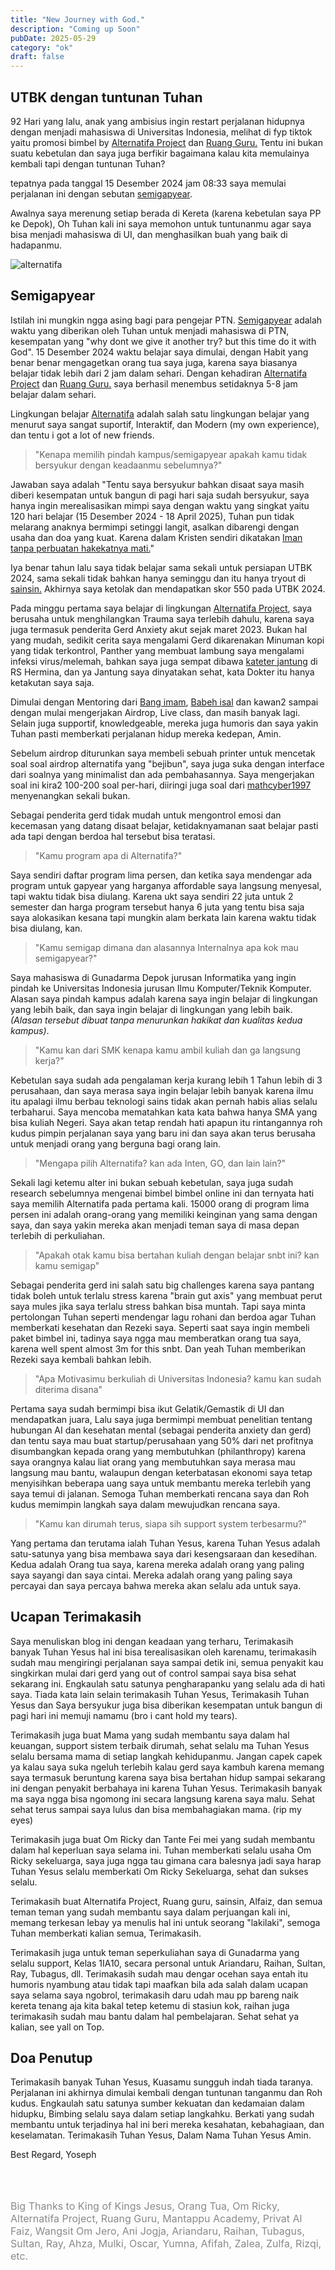 ```yaml
---
title: "New Journey with God."
description: "Coming up Soon"
pubDate: 2025-05-29
category: "ok"
draft: false
---
```


## UTBK dengan tuntunan Tuhan
92 Hari yang lalu, anak yang ambisius ingin restart perjalanan hidupnya dengan menjadi mahasiswa di Universitas Indonesia, melihat di fyp tiktok yaitu promosi bimbel by <a href="https://alternatifa.com/">Alternatifa Project</a> dan <a href="https://www.ruangguru.com/">Ruang Guru.</a> Tentu ini bukan suatu kebetulan dan saya juga berfikir bagaimana kalau kita memulainya kembali tapi dengan tuntunan Tuhan?

tepatnya pada tanggal 15 Desember 2024 jam 08:33 saya memulai perjalanan ini dengan sebutan <a href="https://www.google.com/search?q=semigapyear+adalah&oq=semigapyear+adalah&gs_lcrp=EgZjaHJvbWUqBwgAEAAYgAQyBwgAEAAYgAQyCAgBEAAYFhgeMggIAhAAGBYYHjIKCAMQABgKGBYYHjIKCAQQABgKGBYYHjIKCAUQABiABBiiBDIKCAYQABiABBiiBNIBCDIwMzRqMGo3qAIAsAIA&sourceid=chrome&ie=UTF-8">semigapyear</a>.

Awalnya saya merenung setiap berada di Kereta (karena kebetulan saya PP ke Depok), Oh Tuhan kali ini saya memohon untuk tuntunanmu agar saya bisa menjadi mahasiswa di UI, dan menghasilkan buah yang baik di hadapanmu.

![alternatifa](/GedungbaruFasilkom.jpg)

## Semigapyear
Istilah ini mungkin ngga asing bagi para pengejar PTN. <a href="https://www.google.com/search?q=semigapyear+adalah&oq=semigapyear+adalah&gs_lcrp=EgZjaHJvbWUqBwgAEAAYgAQyBwgAEAAYgAQyCAgBEAAYFhgeMggIAhAAGBYYHjIKCAMQABgKGBYYHjIKCAQQABgKGBYYHjIKCAUQABiABBiiBDIKCAYQABiABBiiBNIBCDIwMzRqMGo3qAIAsAIA&sourceid=chrome&ie=UTF-8">Semigapyear</a> adalah waktu yang diberikan oleh Tuhan untuk menjadi mahasiswa di PTN, kesempatan yang "why dont we give it another try? but this time do it with God". 15 Desember 2024 waktu belajar saya dimulai, dengan Habit yang benar benar mengagetkan orang tua saya juga, karena saya biasanya belajar tidak lebih dari 2 jam dalam sehari. Dengan kehadiran <a href="https://alternatifa.com/">Alternatifa Project</a> dan <a href="https://www.ruangguru.com/">Ruang Guru.</a> saya berhasil menembus setidaknya 5-8 jam belajar dalam sehari.

Lingkungan belajar <a href="https://alternatifa.com/">Alternatifa</a> adalah salah satu lingkungan belajar yang menurut saya sangat suportif, Interaktif, dan Modern (my own experience), dan tentu i got a lot of new friends.

> "Kenapa memilih pindah kampus/semigapyear apakah kamu tidak bersyukur dengan keadaanmu sebelumnya?"

Jawaban saya adalah "Tentu saya bersyukur bahkan disaat saya masih diberi kesempatan untuk bangun di pagi hari saja sudah bersyukur, saya hanya ingin merealisasikan mimpi saya dengan waktu yang singkat yaitu 120 hari belajar (15 Desember 2024 - 18 April 2025), Tuhan pun tidak melarang anaknya bermimpi setinggi langit, asalkan dibarengi dengan usaha dan doa yang kuat. Karena dalam Kristen sendiri dikatakan <a href="https://alkitab.sabda.org/verse.php?book=yak&chapter=2&verse=17">Iman tanpa perbuatan hakekatnya mati.</a>"

Iya benar tahun lalu saya tidak belajar sama sekali untuk persiapan UTBK 2024, sama sekali tidak bahkan hanya seminggu dan itu hanya tryout di <a href="https://www.sainsin.com/dashboard">sainsin.</a> Akhirnya saya ketolak dan mendapatkan skor 550 pada UTBK 2024. 

Pada minggu pertama saya belajar di lingkungan <a href="https://alternatifa.com/">Alternatifa Project</a>, saya berusaha untuk menghilangkan Trauma saya terlebih dahulu, karena saya juga termasuk penderita Gerd Anxiety akut sejak maret 2023. Bukan hal yang mudah, sedikit cerita saya mengalami Gerd dikarenakan Minuman kopi yang tidak terkontrol, Panther yang membuat lambung saya mengalami infeksi virus/melemah, bahkan saya juga sempat dibawa <a href="https://www.google.com/search?sca_esv=526b12f34a0891cb&sxsrf=AE3TifNhJyvVs4gZ235lvCNzyAP8fsTIhQ:1748313169095&q=kateterisasi+jantung&sa=X&ved=2ahUKEwjvvJmLzsKNAxVIxzgGHQ4dFC4Q7xYoAHoECAcQAQ&biw=1280&bih=632&dpr=1.5">kateter jantung</a> di RS Hermina, dan ya Jantung saya dinyatakan sehat, kata Dokter itu hanya ketakutan saya saja.

Dimulai dengan Mentoring dari <a href="https://www.instagram.com/imammlnnn/">Bang imam</a>, <a href="https://www.instagram.com/babehhhisal_/">Babeh isal</a> dan kawan2 sampai dengan mulai mengerjakan Airdrop, Live class, dan masih banyak lagi. Selain juga supportif, knowledgeable, mereka juga humoris dan saya yakin Tuhan pasti memberkati perjalanan hidup mereka kedepan, Amin.

Sebelum airdrop diturunkan saya membeli sebuah printer untuk mencetak soal soal airdrop alternatifa yang "bejibun", saya juga suka dengan interface dari soalnya yang minimalist dan ada pembahasannya. Saya mengerjakan soal ini kira2 100-200 soal per-hari, diiringi juga soal dari <a href="https://mathcyber1997.com/">mathcyber1997</a> menyenangkan sekali bukan.

Sebagai penderita gerd tidak mudah untuk mengontrol emosi dan kecemasan yang datang disaat belajar, ketidaknyamanan saat belajar pasti ada tapi dengan berdoa hal tersebut bisa teratasi.

> "Kamu program apa di Alternatifa?"

Saya sendiri daftar program lima persen, dan ketika saya mendengar ada program untuk gapyear yang harganya affordable saya langsung menyesal, tapi waktu tidak bisa diulang. Karena ukt saya sendiri 22 juta untuk 2 semester dan harga program tersebut hanya 6 juta yang tentu bisa saja saya alokasikan kesana tapi mungkin alam berkata lain karena waktu tidak bisa diulang, kan.

> "Kamu semigap dimana dan alasannya Internalnya apa kok mau semigapyear?"

Saya mahasiswa di Gunadarma Depok jurusan Informatika yang ingin pindah ke Universitas Indonesia jurusan Ilmu Komputer/Teknik Komputer. Alasan saya pindah kampus adalah karena saya ingin belajar di lingkungan yang lebih baik, dan saya ingin belajar di lingkungan yang lebih baik. _(Alasan tersebut dibuat tanpa menurunkan hakikat dan kualitas kedua kampus)_.

> "Kamu kan dari SMK kenapa kamu ambil kuliah dan ga langsung kerja?"

Kebetulan saya sudah ada pengalaman kerja kurang lebih 1 Tahun lebih di 3 perusahaan, dan saya merasa saya ingin belajar lebih banyak karena ilmu itu apalagi ilmu berbau teknologi sains tidak akan pernah habis alias selalu terbaharui. Saya mencoba mematahkan kata kata bahwa hanya SMA yang bisa kuliah Negeri. Saya akan tetap rendah hati apapun itu rintangannya roh kudus pimpin perjalanan saya yang baru ini dan saya akan terus berusaha untuk menjadi orang yang berguna bagi orang lain.

> "Mengapa pilih Alternatifa? kan ada Inten, GO, dan lain lain?"

Sekali lagi ketemu alter ini bukan sebuah kebetulan, saya juga sudah research sebelumnya mengenai bimbel bimbel online ini dan ternyata hati saya memilih Alternatifa pada pertama kali. 15000 orang di program lima persen ini adalah orang-orang yang memiliki keinginan yang sama dengan saya, dan saya yakin mereka akan menjadi teman saya di masa depan terlebih di perkuliahan.

> "Apakah otak kamu bisa bertahan kuliah dengan belajar snbt ini? kan kamu semigap"

Sebagai penderita gerd ini salah satu big challenges karena saya pantang tidak boleh untuk terlalu stress karena "brain gut axis" yang membuat perut saya mules jika saya terlalu stress bahkan bisa muntah. Tapi saya minta pertolongan Tuhan seperti mendengar lagu rohani dan berdoa agar Tuhan memberkati kesehatan dan Rezeki saya. Seperti saat saya ingin membeli paket bimbel ini, tadinya saya ngga mau memberatkan orang tua saya, karena well spent almost 3m for this snbt. Dan yeah Tuhan memberikan Rezeki saya kembali bahkan lebih.

> "Apa Motivasimu berkuliah di Universitas Indonesia? kamu kan sudah diterima disana"

Pertama saya sudah bermimpi bisa ikut Gelatik/Gemastik di UI dan mendapatkan juara, Lalu saya juga bermimpi membuat penelitian tentang hubungan AI dan kesehatan mental (sebagai penderita anxiety dan gerd) dan tentu saya mau buat startup/perusahaan yang 50% dari net profitnya disumbangkan kepada orang yang membutuhkan (philanthropy) karena saya orangnya kalau liat orang yang membutuhkan saya merasa mau langsung mau bantu, walaupun dengan keterbatasan ekonomi saya tetap menyisihkan beberapa uang saya untuk membantu mereka terlebih yang saya temui di jalanan. Semoga Tuhan memberkati rencana saya dan Roh kudus memimpin langkah saya dalam mewujudkan rencana saya.

> "Kamu kan dirumah terus, siapa sih support system terbesarmu?"

Yang pertama dan terutama ialah Tuhan Yesus, karena Tuhan Yesus adalah satu-satunya yang bisa membawa saya dari kesengsaraan dan kesedihan. Kedua adalah Orang tua saya, karena mereka adalah orang yang paling saya sayangi dan saya cintai. Mereka adalah orang yang paling saya percayai dan saya percaya bahwa mereka akan selalu ada untuk saya. 

## Ucapan Terimakasih

Saya menuliskan blog ini dengan keadaan yang terharu, Terimakasih banyak Tuhan Yesus hal ini bisa terealisasikan oleh karenamu, terimakasih sudah mau mengiringi perjalanan saya sampai detik ini, semua penyakit kau singkirkan mulai dari gerd yang out of control sampai saya bisa sehat sekarang ini. Engkaulah satu satunya pengharapanku yang selalu ada di hati saya. Tiada kata lain selain terimakasih Tuhan Yesus, Terimakasih Tuhan Yesus dan Saya bersyukur juga bisa diberikan kesempatan untuk bangun di pagi hari ini memuji namamu (bro i cant hold my tears). 

Terimakasih juga buat Mama yang sudah membantu saya dalam hal keuangan, support sistem terbaik dirumah, sehat selalu ma Tuhan Yesus selalu bersama mama di setiap langkah kehidupanmu. Jangan capek capek ya kalau saya suka ngeluh terlebih kalau gerd saya kambuh karena memang saya termasuk beruntung karena saya bisa bertahan hidup sampai sekarang ini dengan penyakit berbahaya ini karena Tuhan Yesus. Terimakasih banyak ma saya ngga bisa ngomong ini secara langsung karena saya malu. Sehat sehat terus sampai saya lulus dan bisa membahagiakan mama. (rip my eyes)

Terimakasih juga buat Om Ricky dan Tante Fei mei yang sudah membantu dalam hal keperluan saya selama ini. Tuhan memberkati selalu usaha Om Ricky sekeluarga, saya juga ngga tau gimana cara balesnya jadi saya harap Tuhan Yesus selalu memberkati Om Ricky Sekeluarga, sehat dan sukses selalu.

Terimakasih buat Alternatifa Project, Ruang guru, sainsin, Alfaiz, dan semua teman teman yang sudah membantu saya dalam perjuangan kali ini, memang terkesan lebay ya menulis hal ini untuk seorang "lakilaki", semoga Tuhan memberkati kalian semua, Terimakasih.

Terimakasih juga untuk teman seperkuliahan saya di Gunadarma yang selalu support, Kelas 1IA10, secara personal untuk Ariandaru, Raihan, Sultan, Ray, Tubagus, dll. Terimakasih sudah mau dengar ocehan saya entah itu humoris nyambung atau tidak tapi maafkan bila ada salah dalam ucapan saya selama saya ngobrol, terimakasih daru udah mau pp bareng naik kereta tenang aja kita bakal tetep ketemu di stasiun kok, raihan juga terimakasih sudah mau bantu dalam hal pembelajaran. Sehat sehat ya kalian, see yall on Top.

## Doa Penutup

Terimakasih banyak Tuhan Yesus, Kuasamu sungguh indah tiada taranya. Perjalanan ini akhirnya dimulai kembali dengan tuntunan tanganmu dan Roh kudus. Engkaulah satu satunya sumber kekuatan dan kedamaian dalam hidupku, Bimbing selalu saya dalam setiap langkahku. Berkati yang sudah membantu untuk terjadinya hal ini beri mereka kesahatan, kebahagiaan, dan keselamatan. Terimakasih Tuhan Yesus, Dalam Nama Tuhan Yesus Amin.

Best Regard, Yoseph

<br>
<br>    
<p class="sync2">Big Thanks to King of Kings Jesus, Orang Tua, Om Ricky, Alternatifa Project, Ruang Guru, Mantappu Academy, Privat Al Faiz, Wangsit Om Jero, Ani Jogja, Ariandaru, Raihan, Tubagus, Sultan, Ray, Ahza, Mulki, Oscar, Yumna, Afifah, Zalea, Zulfa, Rizqi, etc.</p>


<br><br><br>

<style>
    .sync {
        opacity: 0.5;
    }

    .sync2 {
        opacity: 0.5;
        font-size: 16px;
    }
</style>